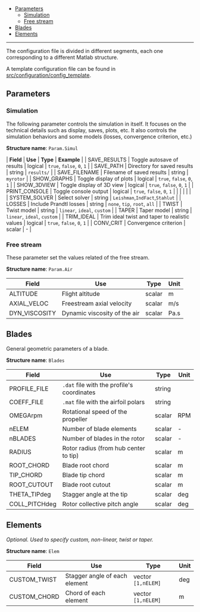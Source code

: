 - [Parameters](docs/Code-Config.md#parameters)
  - [Simulation](docs/Code-Config.md#simulation)
  - [Free stream](docs/Code-Config.md#free-stream)
- [Blades](docs/Code-Config.md#blades)
- [Elements](docs/Code-Config.md#elements)

---

The configuration file is divided in different segments, each one corresponding
to a different Matlab structure.

A template configuration file can be found in
[src/configuration/config_template](https://gitlab.uliege.be/thlamb/bemt/-/blob/master/src/configurations/config_template.m).

## Parameters

### Simulation

The following parameter controls the simulation in itself. It focuses on the
technical details such as display, saves, plots, etc. It also controls the
simulation behaviors and some models (losses, convergence criterion, etc.)

**Structure name**: `Param.Simul`

| **Field**     | **Use**                     | **Type**   | **Example**               |
| SAVE_RESULTS  | Toggle autosave of results  | logical    | `true`, `false`, `0`, `1` |
| SAVE_PATH     | Directory for saved results | string     | `results/`                |
| SAVE_FILENAME | Filename of saved results   | string     | `myrotor`                 |
| SHOW_GRAPHS   | Toggle display of plots     | logical    | `true`, `false`, `0`, `1` |
| SHOW_3DVIEW   | Toggle display of 3D view   | logical    | `true`, `false`, `0`, `1` |
| PRINT_CONSOLE | Toggle console output       | logical    | `true`, `false`, `0`, `1` |
|  |  |  |  |
| SYSTEM_SOLVER | Select solver               | string | `Leishman`,`IndFact`,`Stahlut` |
| LOSSES        | Include Prandtl losses      | string | `none`, `tip`, `root`, `all`  |
| TWIST         | Twist model                 | string | `linear`, `ideal`, `custom`   |
| TAPER         | Taper model                 | string | `linear`, `ideal`, `custom`   |
| TRIM_IDEAL    | Trim ideal twist and taper to realistic values | logical | `true`, `false`, `0`, `1` |
| CONV_CRIT     | Convergence criterion       | scalar | - |

### Free stream

These parameter set the values related of the free stream.

**Structure name**: `Param.Air`

| **Field**     | **Use**                      | **Type** | **Unit** |
| ------------- | ---------------------------- | -------- | -------- |
| ALTITUDE      | Flight altitude              | scalar   | m        |
| AXIAL_VELOC   | Freestream axial velocity    | scalar   | m/s      |
| DYN_VISCOSITY | Dynamic viscosity of the air | scalar   | Pa.s     |

## Blades

General geometric parameters of a blade.

**Structure name**: `Blades`

| **Field**     | **Use**                                    | **Type** | **Unit** |
| ------------- | ------------------------------------------ | ------   | ---      |
| PROFILE_FILE  | `.dat` file with the profile's coordinates | string   |          |
| COEFF_FILE    | `.mat` file with the airfoil polars        | string   |          |
| OMEGArpm      | Rotational speed of the propeller          | scalar   | RPM      |
| nELEM         | Number of blade elements                   | scalar   | -        |
| nBLADES       | Number of blades in the rotor              | scalar   | -        |
| RADIUS        | Rotor radius (from hub center to tip)      | scalar   | m        |
| ROOT_CHORD    | Blade root chord                           | scalar   | m        |
| TIP_CHORD     | Blade tip chord                            | scalar   | m        |
| ROOT_CUTOUT   | Blade root cutout                          | scalar   | m        |
| THETA_TIPdeg  | Stagger angle at the tip                   | scalar   | deg      |
| COLL_PITCHdeg | Rotor collective pitch angle               | scalar   | deg      |

## Elements

_Optional. Used to specify custom, non-linear, twist or taper._

**Structure name**: `Elem`

| **Field**    | **Use**                       | **Type**           | **Unit** |
| ------------ | ----------------------------  | ------------------ | ---- |
| CUSTOM_TWIST | Stagger angle of each element | vector `[1,nELEM]` | deg  |
| CUSTOM_CHORD | Chord of each element         | vector `[1,nELEM]` | m    |
